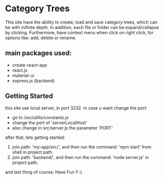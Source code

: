 # Category Trees

This site have the ability to create, load and save category trees, which can be with inifinte depth.
In addition, each file or folder can be expand/collapse by clicking.
Furthermore, have context menu when click on right click,
for options like: add, delete or rename.

## main packages used:
* create-react-app
* react.js
* material-ui
* express.js (backend)


## Getting Started

this site use local server, in port 3232. in case u want change the port:
* go to /src/utills/constants.js
* change the port of 'serverLocalHost'
* also change in src/server.js the parameter 'PORT'

after that, lets getting started:
1. join path: 'my-app/src/', and then run the command: 'npm start' from shell in project path.
2. join path: 'backend/', and then run the command: 'node server.js' in project path.

and last thing of course: 
Have Fun !! :)
